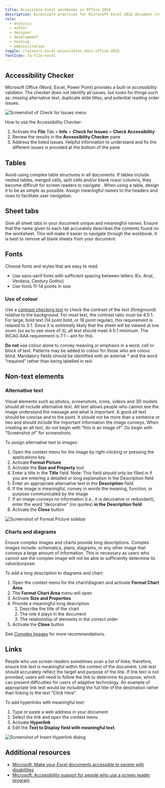 ```yaml
---
title: Accessible Excel workbooks in Office 2016
description: Accessible practices for Microsoft Excel 2016 document creation.
role:
  - analysis
  - author
  - designer
  - development
  - testing
  - administration
toggle: classeurs-excel-accessibles-dans-office-2016
fontIcon: fa-file-excel
---
```


## Accessibility Checker

Microsoft Office (Word, Excel, Power Point) provides a built-in accessibility validator. The checker does not identify all issues, but looks for things such as: missing alternative text, duplicate slide titles, and potential reading order issues.

<div class="row">
<div class="col-md-7">
<img class="img-responsive" src="{{ pathPrefix }}/img/en/office2016/excel-01.jpg" alt="Screenshot of Check for Issues menu">
</div>
</div>

How to use the Accessibility Checker:

1. Activate the **File** Tab > **Info** > **Check for Issues** > **Check Accessibility**
2. Review the results in the **Accessibility Checker** pane
3. Address the listed issues. Helpful information to understand and fix the different issues is provided at the bottom of the pane

## Tables

Avoid using complex table structures in all documents. If tables include nested tables, merged cells, split cells and/or blank rows/ columns, they become difficult for screen readers to navigate . When using a table, design it to be as simple as possible. Assign meaningful names to the headers and rows to facilitate user navigation.

## Sheet tabs

Give all sheet tabs in your document unique and meaningful names. Ensure that the name given to each tab accurately describes the contents found on the worksheet. This will make it easier to navigate through the workbook. It is best to remove all blank sheets from your document.

## Fonts

Choose fonts and styles that are easy to read.

- Use sans-serif fonts with sufficient spacing between letters (Ex. Arial, Verdana, Century Gothic)
- Use fonts 11-14 points in size

### Use of colour

Use a [contrast checking tool](https://webaim.org/resources/contrastchecker/) to check the contrast of the text (foreground) relative to the background. For most text, the contrast ratio must be 4.5:1. For large, bold text (14 point bold, or 18 point regular), this requirement is relaxed to 3:1. Since it is extremely likely that the sheet will be viewed at low zoom (so as to see more of it), all text should meet 4.5:1 minimum. The WCAG AAA requirement is 7:1 – aim for this.

**Do not** use colour alone to convey meaning or emphasis in a word, cell or block of text. Patterns may be added to colour for those who are colour blind. Mandatory fields should be identified with an asterisk \* and the word “required” rather than being labelled in red.

## Non-text elements

### Alternative text

Visual elements such as photos, screenshots, icons, videos and 3D models should all include alternative text. Alt text allows people who cannot see the image understand the message and what is important. A good alt text should be concise and to the point. It should not be more than a sentence or two and should include the important information the image conveys. When creating an alt text, do not begin with “this is an image of”. Do begin with “Screenshot of” for screenshots.

To assign alternative text to images:

1. Open the context menu for the image by right-clicking or pressing the applications key
2. Activate **Format Picture**
3. Activate the **Size and Property** tool
4. Enter a title in the **Title** field. Note: This field should only be filled in if you are entering a detailed or long explanation in the Description field
5. Enter an appropriate alternative text in the **Description** field
6. If the image is meaningful, convey in words the meaning, function, or purpose communicated by the image
7. If an image conveys no information (i.e., it is decorative or redundant), enter the word “decorative” (no quotes) **in the** **Description** **field**
8. Activate the **Close** button

<div class="row">
<div class="col-md-7">
<img class="img-responsive" src="{{ pathPrefix }}/img/en/office2016/excel-02.jpg" alt="Screenshot of Format Picture sidebar" />
</div>
</div>

### Charts and diagrams

Ensure complex images and charts provide long descriptions. Complex images include: schematics, plans, diagrams, or any other image that conveys a large amount of information. This is necessary as users who cannot see the complex image will not be able to sufficiently determine its value/purpose.

To add a long description to diagrams and chart:

1. Open the context menu for the chart/diagram and activate **Format Chart Area**
2. The **Format Chart Area** menu will open
3. Activate **Size and Properties**
4. Provide a meaningful long description
    1. Describe the title of the chart
    2. The role it plays in the document
    3. The relationship of elements in the correct order
5. Activate the **Close** button

See [Complex Images](https://www.w3.org/WAI/tutorials/images/complex/) for more recommendations.

## Links

People who use screen readers sometimes scan a list of links; therefore, ensure link text is meaningful within the context of the document. Link text should accurately reflect the target and purpose of the link. If link text is not provided, users will need to follow the link to determine its purpose, which can present difficulties for users of adaptive technology. An example of appropriate link text would be including the full title of the destination rather than linking to the text “Click Here”.

To add hyperlinks with meaningful text:

1. Type or paste a web address in your document
2. Select the link and open the context menu
3. Activate **Hyperlink**
4. Edit the **Text to Display field with meaningful text**.

<div class="row">
<div class="col-md-7">
<img class="img-responsive" src="{{ pathPrefix }}/img/en/office2016/excel-03.jpg" alt="Screenshot of Insert Hyperlink dialog" />
</div>
</div>

## Additional resources

- [Microsoft: Make your Excel documents accessible to people with disabilities](https://support.office.com/en-us/article/make-your-excel-documents-accessible-to-people-with-disabilities-6cc05fc5-1314-48b5-8eb3-683e49b3e593)
- [Microsoft: Accessibility support for people who use a screen reader program](https://support.office.com/en-us/article/accessibility-support-for-excel-0976b140-7033-4e2d-8887-187280701bf8)
